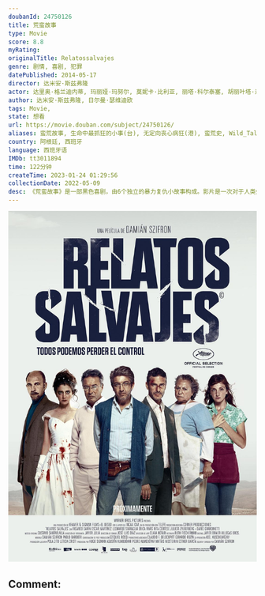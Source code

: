 ```yaml
---
doubanId: 24750126
title: 荒蛮故事
type: Movie
score: 8.8
myRating: 
originalTitle: Relatossalvajes
genre: 剧情, 喜剧, 犯罪
datePublished: 2014-05-17
director: 达米安·斯兹弗隆
actor: 达里奥·格兰迪内蒂, 玛丽娅·玛努尔, 莫妮卡·比利亚, 丽塔·科尔泰塞, 胡丽叶塔·泽尔贝伯格, 凯撒·博尔东, 莱昂纳多·斯巴拉格利亚, 沃尔特·多纳多, 里卡多·达林, 南希·杜普拉, 奥斯卡·马丁内兹, 玛莉亚·奥内托, 奥斯马·努涅斯, 赫尔曼·德·席尔瓦, 艾丽卡·里瓦斯, 地亚哥·詹蒂莱, 玛格丽塔·莫菲诺, undefined
author: 达米安·斯兹弗隆, 日尔曼·瑟维迪欧
tags: Movie, 
state: 想看
url: https://movie.douban.com/subject/24750126/
aliases: 蛮荒故事, 生命中最抓狂的小事(台), 无定向丧心病狂(港), 蛮荒史, Wild_Tales
country: 阿根廷, 西班牙
language: 西班牙语
IMDb: tt3011894
time: 122分钟
createTime: 2023-01-24 01:29:56
collectionDate: 2022-05-09
desc: 《荒蛮故事》是一部黑色喜剧，由6个独立的暴力复仇小故事构成。影片是一次对于人类失控行径的颠覆性创作，从怪异的幽默感，独特的画面和大胆的配乐，到对于身处绝境的普通人这一题材的偏爱，都可以清晰地看到南美鬼...
---
```


![image](assets/p2584519452.jpg)

Comment: 
---


